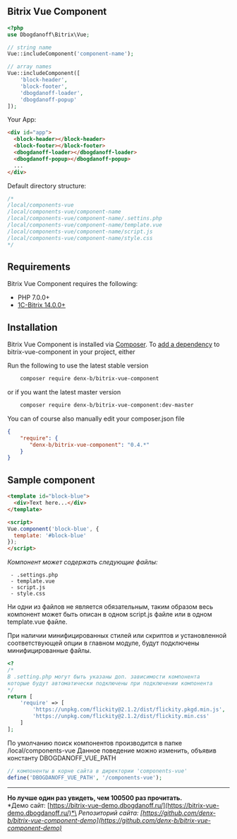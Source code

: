 ﻿## Bitrix Vue Component

```php
<?php
use Dbogdanoff\Bitrix\Vue;

// string name
Vue::includeComponent('component-name');

// array names
Vue::includeComponent([
    'block-header',
    'block-footer',
    'dbogdanoff-loader',
    'dbogdanoff-popup'
]);
```

Your App:
```html
<div id="app">
  <block-header></block-header>
  <block-footer></block-footer>
  <dbogdanoff-loader></dbogdanoff-loader>
  <dbogdanoff-popup></dbogdanoff-popup>
  ...
</div>
```

Default directory structure:
```php
/*
/local/components-vue
/local/components-vue/component-name
/local/components-vue/component-name/.settins.php
/local/components-vue/component-name/template.vue
/local/components-vue/component-name/script.js
/local/components-vue/component-name/style.css
*/
```

## Requirements

Bitrix Vue Component requires the following:

- PHP 7.0.0+
- [1C-Bitrix 14.0.0+](https://www.1c-bitrix.ru/)

## Installation

Bitrix Vue Component is installed via [Composer](https://getcomposer.org/).
To [add a dependency](https://getcomposer.org/doc/04-schema.md#package-links>) to bitrix-vue-component in your project, either

Run the following to use the latest stable version
```sh
    composer require denx-b/bitrix-vue-component
```
or if you want the latest master version
```sh
    composer require denx-b/bitrix-vue-component:dev-master
```

You can of course also manually edit your composer.json file
```json
{
    "require": {
       "denx-b/bitrix-vue-component": "0.4.*"
    }
}
```

## Sample component

``` html
<template id="block-blue">
  <div>Text here...</div>
</template>

<script>
Vue.component('block-blue', {
  template: '#block-blue'
});
</script>
```
*Компонент может содержать следующие файлы:*

     - .settings.php
     - template.vue
     - script.js
     - style.css

Ни одни из файлов не является обязательным, таким образом весь компонент может быть описан в одном script.js файле или в одном template.vue файле. 

При наличии минифицированных стилей или скриптов и установленной соответствующей опции в главном модуле, будут подключены минифицированные файлы.

```php
<?
/*
В .setting.php могут быть указаны доп. зависимости компонента
которые будут автоматически подключены при подключении компонента
*/
return [
    'require' => [
        'https://unpkg.com/flickity@2.1.2/dist/flickity.pkgd.min.js',
        'https://unpkg.com/flickity@2.1.2/dist/flickity.min.css'
    ]
];
```
По умолчанию поиск компонентов производится в папке /local/components-vue
Данное поведение можно изменить, объявив константу DBOGDANOFF_VUE_PATH
```php
// компоненты в корне сайта в директории 'components-vue'
define('DBOGDANOFF_VUE_PATH', '/components-vue');
```

----------
**Но лучше один раз увидеть, чем 100500 раз прочитать.**\
*Демо сайт: [https://bitrix-vue-demo.dbogdanoff.ru/](https://bitrix-vue-demo.dbogdanoff.ru/)*\
*Репозиторий сайта: [https://github.com/denx-b/bitrix-vue-component-demo](https://github.com/denx-b/bitrix-vue-component-demo)*
